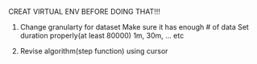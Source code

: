 CREAT VIRTUAL ENV BEFORE DOING THAT!!!

1. Change granularty for dataset
    Make sure it has enough # of data
    Set duration properly(at least 80000)
    1m, 30m, ... etc
    
2. Revise algorithm(step function) using cursor